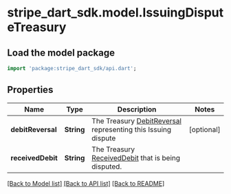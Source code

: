 # stripe_dart_sdk.model.IssuingDisputeTreasury

## Load the model package
```dart
import 'package:stripe_dart_sdk/api.dart';
```

## Properties
Name | Type | Description | Notes
------------ | ------------- | ------------- | -------------
**debitReversal** | **String** | The Treasury [DebitReversal](https://stripe.com/docs/api/treasury/debit_reversals) representing this Issuing dispute | [optional] 
**receivedDebit** | **String** | The Treasury [ReceivedDebit](https://stripe.com/docs/api/treasury/received_debits) that is being disputed. | 

[[Back to Model list]](../README.md#documentation-for-models) [[Back to API list]](../README.md#documentation-for-api-endpoints) [[Back to README]](../README.md)


